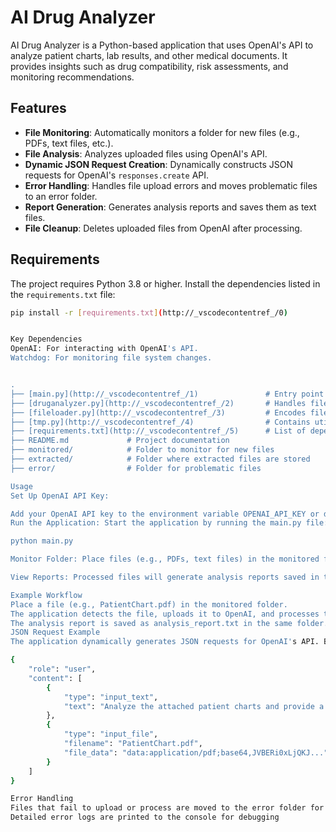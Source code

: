 # AI Drug Analyzer

AI Drug Analyzer is a Python-based application that uses OpenAI's API to analyze patient charts, lab results, and other medical documents. It provides insights such as drug compatibility, risk assessments, and monitoring recommendations.

## Features

- **File Monitoring**: Automatically monitors a folder for new files (e.g., PDFs, text files, etc.).
- **File Analysis**: Analyzes uploaded files using OpenAI's API.
- **Dynamic JSON Request Creation**: Dynamically constructs JSON requests for OpenAI's `responses.create` API.
- **Error Handling**: Handles file upload errors and moves problematic files to an error folder.
- **Report Generation**: Generates analysis reports and saves them as text files.
- **File Cleanup**: Deletes uploaded files from OpenAI after processing.

## Requirements

The project requires Python 3.8 or higher. Install the dependencies listed in the `requirements.txt` file:

```bash
pip install -r [requirements.txt](http://_vscodecontentref_/0)


Key Dependencies
OpenAI: For interacting with OpenAI's API.
Watchdog: For monitoring file system changes.


.
├── [main.py](http://_vscodecontentref_/1)               # Entry point for the application
├── [druganalyzer.py](http://_vscodecontentref_/2)       # Handles file uploads and OpenAI API interactions
├── [fileloader.py](http://_vscodecontentref_/3)         # Encodes files (e.g., PDFs) to Base64
├── [tmp.py](http://_vscodecontentref_/4)                # Contains utility functions for JSON request creation
├── [requirements.txt](http://_vscodecontentref_/5)      # List of dependencies
├── README.md             # Project documentation
├── monitored/            # Folder to monitor for new files
├── extracted/            # Folder where extracted files are stored
├── error/                # Folder for problematic files

Usage
Set Up OpenAI API Key:

Add your OpenAI API key to the environment variable OPENAI_API_KEY or directly in the code (not recommended for production).
Run the Application: Start the application by running the main.py file:

python main.py

Monitor Folder: Place files (e.g., PDFs, text files) in the monitored folder. The application will automatically process them.

View Reports: Processed files will generate analysis reports saved in the corresponding folder.

Example Workflow
Place a file (e.g., PatientChart.pdf) in the monitored folder.
The application detects the file, uploads it to OpenAI, and processes the response.
The analysis report is saved as analysis_report.txt in the same folder.
JSON Request Example
The application dynamically generates JSON requests for OpenAI's API. Below is an example of a generated request:

{
    "role": "user",
    "content": [
        {
            "type": "input_text",
            "text": "Analyze the attached patient charts and provide a detailed report."
        },
        {
            "type": "input_file",
            "filename": "PatientChart.pdf",
            "file_data": "data:application/pdf;base64,JVBERi0xLjQKJ..."
        }
    ]
}

Error Handling
Files that fail to upload or process are moved to the error folder for review.
Detailed error logs are printed to the console for debugging